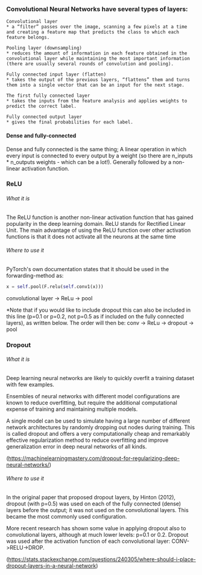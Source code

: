 ### Convolutional Neural Networks have several types of layers:

    Convolutional layer
    * a “filter” passes over the image, scanning a few pixels at a time and creating a feature map that predicts the class to which each feature belongs.

    Pooling layer (downsampling)
    * reduces the amount of information in each feature obtained in the convolutional layer while maintaining the most important information (there are usually several rounds of convolution and pooling).

    Fully connected input layer (flatten)
    * takes the output of the previous layers, “flattens” them and turns them into a single vector that can be an input for the next stage.

    The first fully connected layer
    * takes the inputs from the feature analysis and applies weights to predict the correct label.

    Fully connected output layer
    * gives the final probabilities for each label.

#### Dense and fully-connected
Dense and fully connected is the same thing; A linear operation in which every input is connected to every output by a weight (so there are n_inputs * n_outputs weights - which can be a lot!). Generally followed by a non-linear activation function.


### ReLU
###### What it is
The ReLU function is another non-linear activation function that has gained popularity in the deep learning domain. ReLU stands for Rectified Linear Unit. The main advantage of using the ReLU function over other activation functions is that it does not activate all the neurons at the same time

###### Where to use it
PyTorch's own documentation states that it should be used in the forwarding-method as:

```py
x = self.pool(F.relu(self.conv1(x)))
```
convolutional layer -> ReLu -> pool

*Note that if you would like to include dropout this can also be included in this line (p=0.1 or p=0.2, not p=0.5 as if included on the fully connected layers), as written below. The order will then be:
conv -> ReLu -> dropout -> pool

### Dropout
###### What it is
Deep learning neural networks are likely to quickly overfit a training dataset with few examples.

Ensembles of neural networks with different model configurations are known to reduce overfitting, but require the additional computational expense of training and maintaining multiple models.

A single model can be used to simulate having a large number of different network architectures by randomly dropping out nodes during training. This is called dropout and offers a very computationally cheap and remarkably effective regularization method to reduce overfitting and improve generalization error in deep neural networks of all kinds.

(<https://machinelearningmastery.com/dropout-for-regularizing-deep-neural-networks/>)


###### Where to use it
In the original paper that proposed dropout layers, by Hinton (2012), dropout (with p=0.5) was used on each of the fully connected (dense) layers before the output; it was not used on the convolutional layers. This became the most commonly used configuration.

More recent research has shown some value in applying dropout also to convolutional layers, although at much lower levels: p=0.1 or 0.2. Dropout was used after the activation function of each convolutional layer: CONV->RELU->DROP.

(<https://stats.stackexchange.com/questions/240305/where-should-i-place-dropout-layers-in-a-neural-network>)